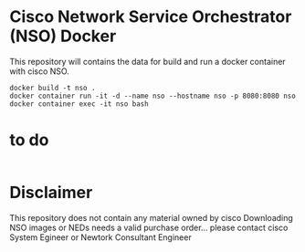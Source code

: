 # Cisco Network Service Orchestrator (NSO) Docker

This repository will contains the data for build and run a docker container with cisco NSO.

```
docker build -t nso .
docker container run -it -d --name nso --hostname nso -p 8080:8080 nso
docker container exec -it nso bash
```

# to do

```

```


# Disclaimer

This repository does not contain any material owned by cisco
Downloading NSO images or NEDs needs a valid purchase order... please contact cisco System Egineer or Newtork Consultant Engineer